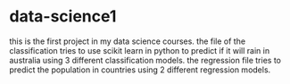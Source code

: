 # data-science1
this is the first project in my data science courses. 
the file of the classification tries to use scikit learn in python to predict if it will rain in australia using 3 different classification models.
the regression file tries to predict the population in countries using 2 different regression models.
